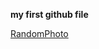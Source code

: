 **my first github file**



[RandomPhoto](https://www.google.com/imgres?imgurl=https%3A%2F%2Fhips.hearstapps.com%2Fhmg-prod.s3.amazonaws.com%2Fimages%2Fdog-puppy-on-garden-royalty-free-image-1586966191.jpg%3Fcrop%3D1.00xw%3A0.669xh%3B0%2C0.190xh%26resize%3D1200%3A*&imgrefurl=https%3A%2F%2Fwww.goodhousekeeping.com%2Flife%2Fpets%2Fg4531%2Fcutest-dog-breeds%2F&tbnid=wzRcY9R2ANhK-M&vet=12ahUKEwiI4uXywK31AhXTFjQIHWcSBgEQMygBegUIARDUAQ..i&docid=2r6Arj4-hBjhNM&w=1200&h=602&itg=1&q=dog&ved=2ahUKEwiI4uXywK31AhXTFjQIHWcSBgEQMygBegUIARDUAQ)
